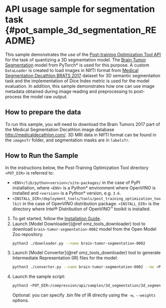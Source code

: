 # API usage sample for segmentation task {#pot_sample_3d_segmentation_README}

This sample demonstrates the use of the [Post-training Optimization Tool API](../../compression/api/README.md) for the task of quantizing a 3D segmentation model.
The [Brain Tumor Segmentation](https://github.com/openvinotoolkit/open_model_zoo/blob/master/models/public/brain-tumor-segmentation-0002/brain-tumor-segmentation-0002.md) model from PyTorch* is used for this purpose.
A custom `DataLoader` is created to load images in NIfTI format from [Medical Segmentation Decathlon BRATS 2017](http://medicaldecathlon.com/) dataset for 3D semantic segmentation task 
and the implementation of Dice Index metric is used for the model evaluation. In addition, this sample demonstrates how one can use image metadata obtained during image reading and 
preprocessing to post-process the model raw output.

## How to prepare the data

To run this sample, you will need to download the Brain Tumors 2017 part of the Medical Segmentation Decathlon image database http://medicaldecathlon.com/.
3D MRI data in NIfTI format can be found in the `imagesTr` folder, and segmentation masks are in `labelsTr`.


## How to Run the Sample
In the instructions below, the Post-Training Optimization Tool directory `<POT_DIR>` is referred to:
 - `<ENV>/lib/python<version>/site-packages/` in the case of PyPI installation, where `<ENV>` is a Python* 
 environment where OpenVINO is installed and `<version>` is a Python* version, e.g. `3.6`.
 - `<INSTALL_DIR>/deployment_tools/tools/post_training_optimization_toolkit` in the case of OpenVINO distribution package. 
`<INSTALL_DIR>` is the directory where Intel&reg; Distribution of OpenVINO&trade; toolkit is installed.

1. To get started, follow the [Installation Guide](docs/InstallationGuide.md).
2. Launch [Model Downloader](@ref omz_tools_downloader) tool to download `brain-tumor-segmentation-0002` model from the Open Model Zoo repository.
   ```sh
   python3 ./downloader.py --name brain-tumor-segmentation-0002
   ```
3. Launch [Model Converter](@ref omz_tools_downloader) tool to generate Intermediate Representation (IR) files for the model:
   ```sh
   python3 ./converter.py --name brain-tumor-segmentation-0002 --mo <PATH_TO_MODEL_OPTIMIZER>/mo.py
   ```
4. Launch the sample script:
   ```sh
   python3 <POT_DIR>/compression/api/samples/3d_segmentation/3d_segmentation_sample.py -m <PATH_TO_IR_XML> -d <BraTS_2017/imagesTr> --mask-dir <BraTS_2017/labelsTr>
   ```
   Optional: you can specify .bin file of IR directly using the `-w`, `--weights` options.
